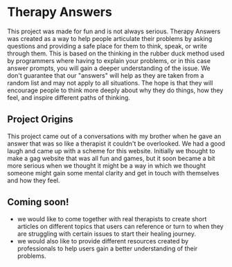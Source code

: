 # Therapy Answers

This project was made for fun and is not always serious. 
Therapy Answers was created as a way to help people articulate their problems by asking questions and providing a safe place for them to think, speak, or write through them. This is based on the thinking in the rubber duck method used by programmers where having to explain your problems, or in this case answer prompts, you will gain a deeper understanding of the issue.
We don't guarantee that our "answers" will help as they are taken from a random list and may not apply to all situations. The hope is that they will encourage people to think more deeply about why they do things, how they feel, and inspire different paths of thinking.

## Project Origins
This project came out of a conversations with my brother when he gave an answer that was so like a therapist it couldn't be overlooked. We had a good laugh and came up with a scheme for this website. Initially we thought to make a gag website that was all fun and games, but it soon became a bit more serious when we thought it might be a way in which we thought someone might gain some mental clarity and get in touch with themselves and how they feel.

## Coming soon!
- we would like to come together with real therapists to create short articles on different topics that users can reference or turn to when they are struggling with certain issues to start their healing journey.
- we would also like to provide different resources created by professionals to help users gain a better understanding of their problems.
